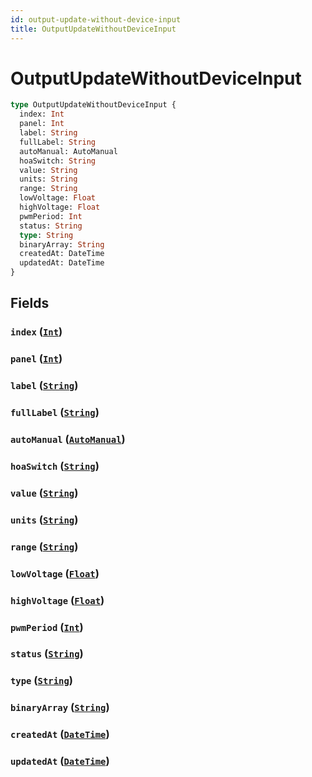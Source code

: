 ```yaml
---
id: output-update-without-device-input
title: OutputUpdateWithoutDeviceInput
---
```


 # OutputUpdateWithoutDeviceInput





```graphql
type OutputUpdateWithoutDeviceInput {
  index: Int
  panel: Int
  label: String
  fullLabel: String
  autoManual: AutoManual
  hoaSwitch: String
  value: String
  units: String
  range: String
  lowVoltage: Float
  highVoltage: Float
  pwmPeriod: Int
  status: String
  type: String
  binaryArray: String
  createdAt: DateTime
  updatedAt: DateTime
}
```


## Fields

### `index` ([`Int`](/scalars/int))




### `panel` ([`Int`](/scalars/int))




### `label` ([`String`](/scalars/string))




### `fullLabel` ([`String`](/scalars/string))




### `autoManual` ([`AutoManual`](/enums/auto-manual))




### `hoaSwitch` ([`String`](/scalars/string))




### `value` ([`String`](/scalars/string))




### `units` ([`String`](/scalars/string))




### `range` ([`String`](/scalars/string))




### `lowVoltage` ([`Float`](/scalars/float))




### `highVoltage` ([`Float`](/scalars/float))




### `pwmPeriod` ([`Int`](/scalars/int))




### `status` ([`String`](/scalars/string))




### `type` ([`String`](/scalars/string))




### `binaryArray` ([`String`](/scalars/string))




### `createdAt` ([`DateTime`](/scalars/date-time))




### `updatedAt` ([`DateTime`](/scalars/date-time))






